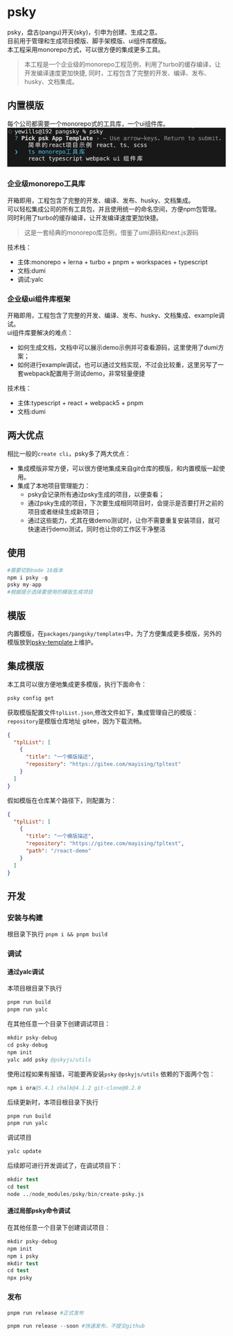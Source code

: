 # psky
psky，盘古(pangu)开天(sky)，引申为创建、生成之意。<br>
目前用于管理和生成项目模版、脚手架模版、ui组件库模版。<br>
本工程采用monorepo方式，可以很方便的集成更多工具。
>本工程是一个企业级的monorepo工程范例，利用了turbo的缓存编译，让开发编译速度更加快捷, 同时，工程包含了完整的开发、编译、发布、husky、文档集成。

## 内置模版
每个公司都需要一个monorepo式的工具库，一个ui组件库。
![](./tmp.jpg)
### 企业级monorepo工具库
开箱即用，工程包含了完整的开发、编译、发布、husky、文档集成。<br>可以轻松集成公司的所有工具包，并且使用统一的命名空间，方便npm包管理。<br>
同时利用了turbo的缓存编译，让开发编译速度更加快捷。
>这是一套经典的monorepo库范例，借鉴了umi源码和next.js源码

技术栈：
- 主体:monorepo + lerna + turbo + pnpm + workspaces + typescript
- 文档:dumi
- 调试:yalc


### 企业级ui组件库框架
开箱即用，工程包含了完整的开发、编译、发布、husky、文档集成、example调试。<br>
ui组件库要解决的难点：
- 如何生成文档，文档中可以展示demo示例并可查看源码，这里使用了dumi方案；
- 如何进行example调试，也可以通过文档实现，不过会比较重，这里另写了一套webpack配置用于测试demo，非常轻量便捷

技术栈：
- 主体:typescript + react + webpack5 + pnpm
- 文档:dumi

## 两大优点
相比一般的`create cli`，psky多了两大优点：
- 集成模版非常方便，可以很方便地集成来自git仓库的模版，和内置模版一起使用。
- 集成了本地项目管理能力：
  - psky会记录所有通过psky生成的项目，以便查看；
  - 通过psky生成的项目，下次要生成相同项目时，会提示是否要打开之前的项目或者继续生成新项目；
  - 通过这些能力，尤其在做demo测试时，让你不需要重复安装项目，就可快速进行demo测试，同时也让你的工作区干净整洁

## 使用
```s
#需要切到node 16版本
npm i psky -g
psky my-app
#根据提示选择要使用的模版生成项目
```

## 模版
内置模版，在`packages/pangsky/templates`中，为了方便集成更多模版，另外的模版放到[psky-template](https://gitee.com/mayising/psky-template.git)上维护。

## 集成模版
本工具可以很方便地集成更多模版，执行下面命令：
```s
psky config get
```
获取模版配置文件`tplList.json`,修改文件如下，集成管理自己的模版：
`repository`是模版仓库地址 gitee，因为下载流畅。
```json
{
  "tplList": [
    {
      "title": "一个模版描述",
      "repository": "https://gitee.com/mayising/tpltest"
    }
  ]
}
```
假如模版在仓库某个路径下，则配置为：
```json
{
  "tplList": [
    {
      "title": "一个模版描述",
      "repository": "https://gitee.com/mayising/tpltest",
      "path": "/react-demo"
    }
  ]
}
```

## 开发
### 安装与构建
根目录下执行 `pnpm i && pnpm build`

### 调试

#### 通过yalc调试
本项目根目录下执行
```s
pnpm run build
pnpm run yalc
```

在其他任意一个目录下创建调试项目：
```s
mkdir psky-debug
cd psky-debug
npm init
yalc add psky @pskyjs/utils
```
使用过程如果有报错，可能要再安装`psky` `@pskyjs/utils` 依赖的下面两个包：
```s
npm i ora@5.4.1 chalk@4.1.2 git-clone@0.2.0
```
后续更新时，本项目根目录下执行
```s
pnpm run build
pnpm run yalc
```
调试项目
```s
yalc update
```


后续即可进行开发调试了，在调试项目下：
```s
mkdir test
cd test
node ../node_modules/psky/bin/create-psky.js
```


#### 通过局部psky命令调试
在其他任意一个目录下创建调试项目：
```s
mkdir psky-debug
npm init
npm i psky
mkdir test
cd test
npx psky
```


### 发布
```s
pnpm run release #正式发布
```
```s
pnpm run release --soon #快速发布，不提交github
```
